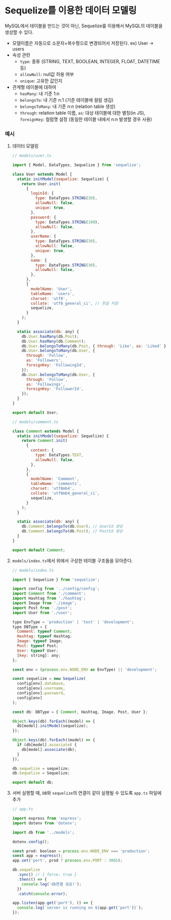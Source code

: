 # Sequelize를 이용한 데이터 모델링

MySQL에서 테이블을 만드는 것이 아닌, Sequelize를 이용해서 MySQL의 테이블을 생성할 수 있다.

- 모델이름은 자동으로 소문자+복수형으로 변경되어서 저장된다. ex) User → users
- 속성 관련
  - `type`: 종류 (STRING, TEXT, BOOLEAN, INTEGER, FLOAT, DATETIME 등)
  - `allowNull`: null값 허용 여부
  - `unique`: 고유한 값인지
- 관계형 테이블에 대하여
  - `hasMany`: 내 기준 1:n
  - `belongsTo`: 내 기준 n:1 (기준 테이블에 컬럼 생김)
  - `belongsToMany`: 내 기준 n:n (relation table 생성)
  - `through`: relation table 이름, `as`: 대상 테이블에 대한 별칭(in JS), `foreignKey`: 컬럼명 설정 (동일한 테이블 내에서 n:n 발생할 경우 사용)

### 예시

1. 데이터 모델링

   ```jsx
   // models/user.ts
   
   import { Model, DataTypes, Sequelize } from 'sequelize';
   
   class User extends Model {
     static initModel(sequelize: Sequelize) {
       return User.init(
         {
           loginId: {
             type: DataTypes.STRING(30),
             allowNull: false,
             unique: true,
           },
           password: {
             type: DataTypes.STRING(100),
             allowNull: false,
           },
           userName: {
             type: DataTypes.STRING(30),
             allowNull: false,
             unique: true,
           },
           name: {
             type: DataTypes.STRING(30),
             allowNull: false,
           },
         },
         {
           modelName: 'User',
           tableName: 'users',
           charset: 'utf8',
           collate: 'utf8_general_ci', // 한글 저장
           sequelize,
         }
       );
     }
   
     static associate(db: any) {
       db.User.hasMany(db.Post);
       db.User.hasMany(db.Comment);
       db.User.belongsToMany(db.Post, { through: 'Like', as: 'Liked' });
       db.User.belongsToMany(db.User, {
         through: 'Follow',
         as: 'Followers',
         foreignKey: 'FollowingId',
       });
       db.User.belongsToMany(db.User, {
         through: 'Follow',
         as: 'Followings',
         foreignKey: 'FollowerId',
       });
     }
   }
   
   export default User;
   ```

   ```jsx
   // models/comment.ts
   
   class Comment extends Model {
     static initModel(sequelize: Sequelize) {
       return Comment.init(
         {
           content: {
             type: DataTypes.TEXT,
             allowNull: false,
           },
         },
         {
           modelName: 'Comment',
           tableName: 'comments',
           charset: 'utf8mb4',
           collate: 'utf8mb4_general_ci',
           sequelize,
         }
       );
     }
   
     static associate(db: any) {
       db.Comment.belongsTo(db.User); // UserId 생성
       db.Comment.belongsTo(db.Post); // PostId 생성
     }
   }
   
   export default Comment;
   ```

   

2. `models/index.ts`에서 위에서 구성한 테이블 구조들을 모아준다.

   ```jsx
   // models/index.ts
   
   import { Sequelize } from 'sequelize';
   
   import config from '../config/config';
   import Comment from './comment';
   import Hashtag from './hashtag';
   import Image from './image';
   import Post from './post';
   import User from './user';
   
   type EnvType = 'production' | 'test' | 'development';
   type DBType = {
     Comment: typeof Comment;
     Hashtag: typeof Hashtag;
     Image: typeof Image;
     Post: typeof Post;
     User: typeof User;
     [key: string]: any;
   };
   
   const env = (process.env.NODE_ENV as EnvType) || 'development';
   
   const sequelize = new Sequelize(
     config[env].database,
     config[env].username,
     config[env].password,
     config[env]
   );
   
   const db: DBType = { Comment, Hashtag, Image, Post, User };
   
   Object.keys(db).forEach((model) => {
     db[model].initModel(sequelize);
   });
   
   Object.keys(db).forEach((model) => {
     if (db[model].associate) {
       db[model].associate(db);
     }
   });
   
   db.sequelize = sequelize;
   db.Sequelize = Sequelize;
   
   export default db;
   ```

   

3. 서버 실행할 때, `DB`와 `sequelize`의 연결이 같이 실행될 수 있도록 `app.ts` 파일에 추가

   ```jsx
   // app.ts
   
   import express from 'express';
   import dotenv from 'dotenv';
   
   import db from '../models';
   
   dotenv.config();
   
   const prod: boolean = process.env.NODE_ENV === 'production';
   const app = express();
   app.set('port', prod ? process.env.PORT : 3065);
   
   db.sequelize
     .sync() // { force: true }
     .then(() => {
       console.log('db연결 성공!');
     })
     .catch(console.error);
   
   app.listen(app.get('port'), () => {
     console.log(`server is running on ${app.get('port')}`);
   });
   ```